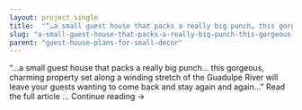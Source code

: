 ```yaml
---
layout: project_single
title:  "“…a small guest house that packs a really big punch… this gorgeous, charming property set along a winding stretch of the Guadulpe River will leave your guests wanting to come back and stay again and again…” Read the full article … Continu"
slug: "a-small-guest-house-that-packs-a-really-big-punch-this-gorgeous-charming-property-set"
parent: "guest-house-plans-for-small-decor"
---
```

“…a small guest house that packs a really big punch… this gorgeous, charming property set along a winding stretch of the Guadulpe River will leave your guests wanting to come back and stay again and again…” Read the full article … Continue reading →